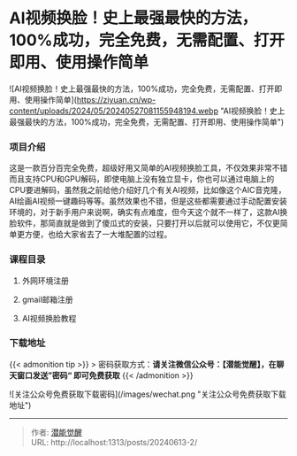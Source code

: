 # AI视频换脸！史上最强最快的方法，100%成功，完全免费，无需配置、打开即用、使用操作简单



![AI视频换脸！史上最强最快的方法，100%成功，完全免费，无需配置、打开即用、使用操作简单](https://ziyuan.cn/wp-content/uploads/2024/05/20240527081155948194.webp &#34;AI视频换脸！史上最强最快的方法，100%成功，完全免费，无需配置、打开即用、使用操作简单&#34;)

###  项目介绍

这是一款百分百完全免费，超级好用又简单的AI视频换脸工具，不仅效果非常不错而且支持CPU和GPU解码，即使电脑上没有独立显卡，你也可以通过电脑上的CPU要进解码，虽然我之前给他介绍好几个有关AI视频，比如像这个AIC音克隆，AI绘画AI视频一键趣码等等。虽然效果也不错，但是这些都需要通过手动配置安装环境的，对于新手用户来说啊，确实有点难度，但今天这个就不一样了，这款AI换脸软件，那简直就是做到了傻瓜式的安装，只要打开以后就可以使用它，不仅更简单更方便，也给大家省去了一大堆配置的过程。

###  课程目录

 1. 外网环境注册

 1. gmail邮箱注册

 1. AI视频换脸教程



### 下载地址



{{&lt; admonition tip &gt;}}
&gt; 密码获取方式：**请关注微信公众号：【潜能觉醒】，在聊天窗口发送”密码“ 即可免费获取**
{{&lt; /admonition &gt;}}


![关注公众号免费获取下载密码](/images/wechat.png &#34;关注公众号免费获取下载地址&#34;)

---

> 作者: [潜能觉醒](/)  
> URL: http://localhost:1313/posts/20240613-2/  

